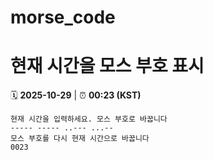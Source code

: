 # morse_code
# 현재 시간을 모스 부호 표시
<!-- MORSE_TIME_START -->
🗓️ **2025-10-29** | ⏰ **00:23 (KST)**

```
현재 시간을 입력하세요. 모스 부호로 바꿉니다
----- ----- ..--- ...--
모스 부호를 다시 현재 시간으로 바꿉니다
0023
```
<!-- MORSE_TIME_END -->
